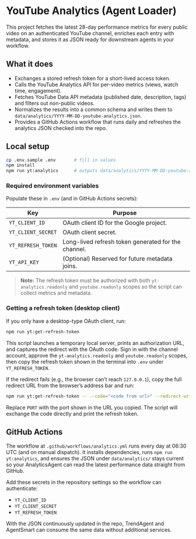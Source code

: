 # YouTube Analytics (Agent Loader)

This project fetches the latest 28-day performance metrics for every public video on an authenticated YouTube channel, enriches each entry with metadata, and stores it as JSON ready for downstream agents in your workflow.

## What it does
- Exchanges a stored refresh token for a short-lived access token.
- Calls the YouTube Analytics API for per-video metrics (views, watch time, engagement).
- Fetches YouTube Data API metadata (published date, description, tags) and filters out non-public videos.
- Normalizes the results into a common schema and writes them to `data/analytics/YYYY-MM-DD-youtube-analytics.json`.
- Provides a GitHub Actions workflow that runs daily and refreshes the analytics JSON checked into the repo.

## Local setup
```bash
cp .env.sample .env       # fill in values
npm install
npm run yt:analytics      # outputs data/analytics/YYYY-MM-DD-youtube-analytics.json
```

### Required environment variables
Populate these in `.env` (and in GitHub Actions secrets):

| Key | Purpose |
| --- | --- |
| `YT_CLIENT_ID` | OAuth client ID for the Google project. |
| `YT_CLIENT_SECRET` | OAuth client secret. |
| `YT_REFRESH_TOKEN` | Long-lived refresh token generated for the channel. |
| `YT_API_KEY` | (Optional) Reserved for future metadata joins. |

> **Note:** The refresh token must be authorized with both `yt-analytics.readonly` and `youtube.readonly` scopes so the script can collect metrics and metadata.
### Getting a refresh token (desktop client)
If you only have a desktop-type OAuth client, run:
```bash
npm run yt:get-refresh-token
```
This script launches a temporary local server, prints an authorization URL, and captures the redirect with the OAuth code. Sign in with the channel account, approve the `yt-analytics.readonly` and `youtube.readonly` scopes, then copy the refresh token shown in the terminal into `.env` under `YT_REFRESH_TOKEN`.

If the redirect fails (e.g., the browser can’t reach `127.0.0.1`), copy the full redirect URL from the browser’s address bar and run:
```bash
npm run yt:get-refresh-token -- --code="<code from url>" --redirect-uri="http://127.0.0.1:PORT/oauth2callback"
```
Replace `PORT` with the port shown in the URL you copied. The script will exchange the code directly and print the refresh token.

## GitHub Actions
The workflow at `.github/workflows/analytics.yml` runs every day at 06:30 UTC (and on manual dispatch). It installs dependencies, runs `npm run yt:analytics`, and ensures the JSON under `data/analytics/` stays current so your AnalyticsAgent can read the latest performance data straight from GitHub.

Add these secrets in the repository settings so the workflow can authenticate:
- `YT_CLIENT_ID`
- `YT_CLIENT_SECRET`
- `YT_REFRESH_TOKEN`

With the JSON continuously updated in the repo, TrendAgent and AgentSmart can consume the same data without additional services.
